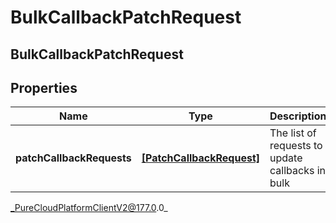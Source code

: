 # BulkCallbackPatchRequest

## BulkCallbackPatchRequest

## Properties

|Name | Type | Description | Notes|
|------------ | ------------- | ------------- | -------------|
| **patchCallbackRequests** | [**[PatchCallbackRequest]**]([PatchCallbackRequest]) | The list of requests to update callbacks in bulk | |



_PureCloudPlatformClientV2@177.0.0_
